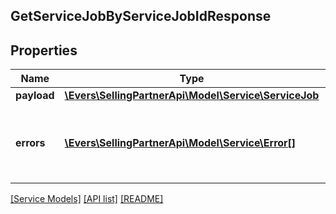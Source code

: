 ## GetServiceJobByServiceJobIdResponse

## Properties

Name | Type | Description | Notes
------------ | ------------- | ------------- | -------------
**payload** | [**\Evers\SellingPartnerApi\Model\Service\ServiceJob**](ServiceJob.md) |  | [optional]
**errors** | [**\Evers\SellingPartnerApi\Model\Service\Error[]**](Error.md) | A list of error responses returned when a request is unsuccessful. | [optional]

[[Service Models]](../) [[API list]](../../Api) [[README]](../../../README.md)
